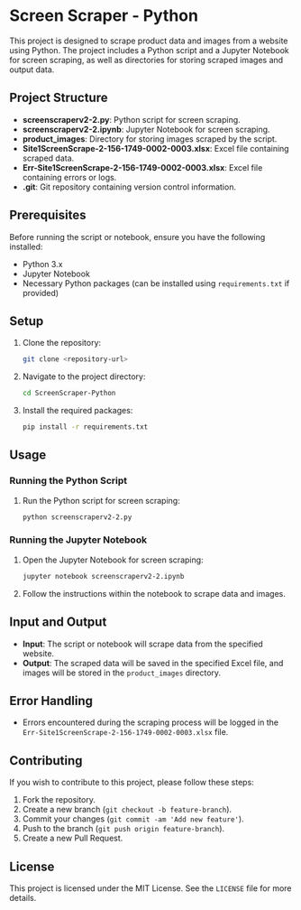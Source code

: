 # Screen Scraper - Python

This project is designed to scrape product data and images from a website using Python. The project includes a Python script and a Jupyter Notebook for screen scraping, as well as directories for storing scraped images and output data.

## Project Structure

- **screenscraperv2-2.py**: Python script for screen scraping.
- **screenscraperv2-2.ipynb**: Jupyter Notebook for screen scraping.
- **product_images**: Directory for storing images scraped by the script.
- **Site1ScreenScrape-2-156-1749-0002-0003.xlsx**: Excel file containing scraped data.
- **Err-Site1ScreenScrape-2-156-1749-0002-0003.xlsx**: Excel file containing errors or logs.
- **.git**: Git repository containing version control information.

## Prerequisites

Before running the script or notebook, ensure you have the following installed:

- Python 3.x
- Jupyter Notebook
- Necessary Python packages (can be installed using `requirements.txt` if provided)

## Setup

1. Clone the repository:
    ```bash
    git clone <repository-url>
    ```
2. Navigate to the project directory:
    ```bash
    cd ScreenScraper-Python
    ```
3. Install the required packages:
    ```bash
    pip install -r requirements.txt
    ```

## Usage

### Running the Python Script

1. Run the Python script for screen scraping:
    ```bash
    python screenscraperv2-2.py
    ```

### Running the Jupyter Notebook

1. Open the Jupyter Notebook for screen scraping:
    ```bash
    jupyter notebook screenscraperv2-2.ipynb
    ```
2. Follow the instructions within the notebook to scrape data and images.

## Input and Output

- **Input**: The script or notebook will scrape data from the specified website.
- **Output**: The scraped data will be saved in the specified Excel file, and images will be stored in the `product_images` directory.

## Error Handling

- Errors encountered during the scraping process will be logged in the `Err-Site1ScreenScrape-2-156-1749-0002-0003.xlsx` file.

## Contributing

If you wish to contribute to this project, please follow these steps:

1. Fork the repository.
2. Create a new branch (`git checkout -b feature-branch`).
3. Commit your changes (`git commit -am 'Add new feature'`).
4. Push to the branch (`git push origin feature-branch`).
5. Create a new Pull Request.

## License

This project is licensed under the MIT License. See the `LICENSE` file for more details.
